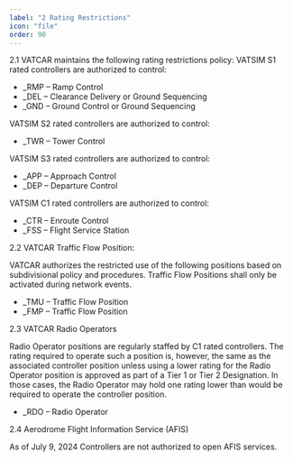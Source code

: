 ```yaml
---
label: "2 Rating Restrictions"
icon: "file"
order: 90
---
```


2.1 VATCAR maintains the following rating restrictions policy:
VATSIM S1 rated controllers are authorized to control:

- _RMP – Ramp Control
- _DEL – Clearance Delivery or Ground Sequencing
- _GND – Ground Control or Ground Sequencing


VATSIM S2 rated controllers are authorized to control:

- _TWR – Tower Control

VATSIM S3 rated controllers are authorized to control:

- _APP – Approach Control
- _DEP – Departure Control

VATSIM C1 rated controllers are authorized to control:

- _CTR – Enroute Control
- _FSS – Flight Service Station

2.2 VATCAR Traffic Flow Position:

VATCAR authorizes the restricted use of the following positions based on subdivisional policy and procedures. Traffic Flow Positions shall only be activated during network events.

- _TMU – Traffic Flow Position
- _FMP – Traffic Flow Position

2.3 VATCAR Radio Operators

Radio Operator positions are regularly staffed by C1 rated controllers. The rating required to operate such a position is, however, the same as the associated controller position unless using a lower rating for the Radio Operator position is approved as part of a Tier 1 or Tier 2 Designation. In those cases, the Radio Operator may hold one rating lower than would be required to operate the controller position.

- _RDO – Radio Operator 

2.4 Aerodrome Flight Information Service (AFIS)

As of July 9, 2024 Controllers are not authorized to open AFIS services.